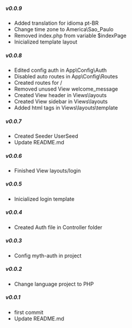 ##### v0.0.9
- Added translation for idioma pt-BR
- Change time zone to America\Sao_Paulo
- Removed index.php from variable $indexPage
- Inicialized template layout 
##### v0.0.8
- Edited config auth in App\Config\Auth
- Disabled auto routes in App\Config\Routes
- Created routes for /
- Removed unused View welcome_message
- Created View header in Views\layouts
- Created View sidebar in Views\layouts
- Added html tags in Views\layouts\template
##### v0.0.7
- Created Seeder UserSeed
- Update README.md
##### v0.0.6
- Finished View layouts/login
##### v0.0.5
- Inicialized login template
##### v0.0.4
- Created Auth file in Controller folder
##### v0.0.3
- Config myth-auth in project
##### v0.0.2
- Change language project to PHP
##### v0.0.1
- first commit
- Update README.md